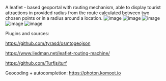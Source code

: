 A leaflet - based geoportal with routing mechanism, able to display tourist attractions in provided radius from the route calculated between two chosen points or in a radius around a location.
![image](https://github.com/fszafran/geoportal/assets/118478151/068e7122-c82d-4130-aea0-6fd2c82faa39)
![image](https://github.com/fszafran/geoportal/assets/118478151/911cb70d-e6d0-4024-9629-c84527d12f25)
![image](https://github.com/fszafran/geoportal/assets/118478151/f0e5b806-b081-4cee-ad9f-d83acbda0161)
![image](https://github.com/fszafran/geoportal/assets/118478151/6ecc715f-83af-4e33-900a-1fa7269acc07)
![image](https://github.com/fszafran/geoportal/assets/118478151/e1c52040-e7e8-4080-b562-ae0165f80a1a)

Plugins and sources:

https://github.com/tyrasd/osmtogeojson

https://www.liedman.net/leaflet-routing-machine/

https://github.com/Turfjs/turf

Geocoding + autocompletion: https://photon.komoot.io
